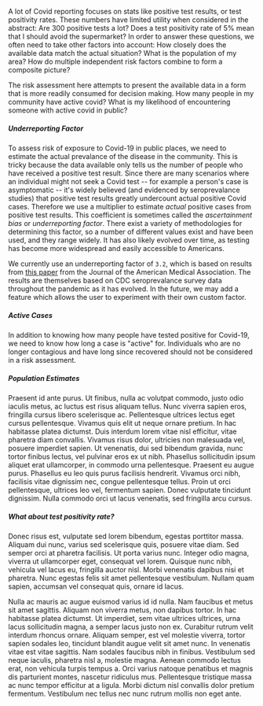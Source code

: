 
A lot of Covid reporting focuses on stats like positive test results, or test
positivity rates.  These numbers have limited utility when considered in the
abstract: Are 300 positive tests a lot?  Does a test positivity rate of 5% mean
that I should avoid the supermarket?  In order to answer these questions, we
often need to take other factors into account: How closely does the available
data match the actual situation?  What is the population of my area?  How do
multiple independent risk factors combine to form a composite picture?

The risk assessment here attempts to present the available data in a form that
is more readily consumed for decision making.  How many people in my community
have active covid?  What is my likelihood of encountering someone with active
covid in public?

##### Underreporting Factor

To assess risk of exposure to Covid-19 in public places, we need to estimate the
actual prevalance of the disease in the community.  This is tricky because the
data available only tells us the number of people who have received a positive
test result.  Since there are many scenarios where an individual might not seek
a Covid test -- for example a person's case is asymptomatic -- it's widely
believed (and evidenced by seroprevalance studies) that positive test results
greatly undercount actual positive Covid cases.  Therefore we use a multiplier
to estimate _actual_ positive cases from positive test results.  This
coefficient is sometimes called the _ascertainment bias_ or _underreporting
factor_.  There exist a variety of methodologies for determining this factor, so
a number of different values exist and have been used, and they range widely.
It has also likely evolved over time, as testing has become more widespread and
easily accessible to Americans.

We currently use an underreporting factor of `3.2`, which is based on results
from [this paper][1] from the Journal of the American Medical Association.  The
results are themselves based on CDC seroprevalance survey data throughout the
pandemic as it has evolved.  In the future, we may add a feature which allows
the user to experiment with their own custom factor.

[1]: http://yahoo.com


##### Active Cases

In addition to knowing how many people have tested positive for Covid-19, we
need to know how long a case is "active" for.  Individuals who are no longer
contagious and have long since recovered should not be considered in a risk
assessment.

##### Population Estimates

Praesent id ante purus. Ut finibus, nulla ac volutpat commodo, justo odio
iaculis metus, ac luctus est risus aliquam tellus. Nunc viverra sapien eros,
fringilla cursus libero scelerisque ac. Pellentesque ultrices lectus eget cursus
pellentesque. Vivamus quis elit ut neque ornare pretium. In hac habitasse platea
dictumst. Duis interdum lorem vitae nisl efficitur, vitae pharetra diam
convallis. Vivamus risus dolor, ultricies non malesuada vel, posuere imperdiet
sapien. Ut venenatis, dui sed bibendum gravida, nunc tortor finibus lectus, vel
pulvinar eros ex ut nibh. Phasellus sollicitudin ipsum aliquet erat ullamcorper,
in commodo urna pellentesque. Praesent eu augue purus. Phasellus eu leo quis
purus facilisis hendrerit. Vivamus orci nibh, facilisis vitae dignissim nec,
congue pellentesque tellus. Proin ut orci pellentesque, ultrices leo vel,
fermentum sapien. Donec vulputate tincidunt dignissim. Nulla commodo orci ut
lacus venenatis, sed fringilla arcu cursus.


##### What about test positivity rate?

Donec risus est, vulputate sed lorem bibendum, egestas porttitor massa. Aliquam
dui nunc, varius sed scelerisque quis, posuere vitae diam. Sed semper orci at
pharetra facilisis. Ut porta varius nunc. Integer odio magna, viverra ut
ullamcorper eget, consequat vel lorem. Quisque nunc nibh, vehicula vel lacus eu,
fringilla auctor nisl. Morbi venenatis dapibus nisi et pharetra. Nunc egestas
felis sit amet pellentesque vestibulum. Nullam quam sapien, accumsan vel
consequat quis, ornare id lacus.

Nulla ac mauris ac augue euismod varius id id nulla. Nam faucibus et metus sit
amet sagittis. Aliquam non viverra metus, non dapibus tortor. In hac habitasse
platea dictumst. Ut imperdiet, sem vitae ultrices ultrices, urna lacus
sollicitudin magna, a semper lacus justo non ex. Curabitur rutrum velit interdum
rhoncus ornare. Aliquam semper, est vel molestie viverra, tortor sapien sodales
leo, tincidunt blandit augue velit sit amet nunc. In venenatis vitae est vitae
sagittis. Nam sodales faucibus nibh in finibus. Vestibulum sed neque iaculis,
pharetra nisl a, molestie magna. Aenean commodo lectus erat, non vehicula turpis
tempus a. Orci varius natoque penatibus et magnis dis parturient montes,
nascetur ridiculus mus. Pellentesque tristique massa ac nunc tempor efficitur at
a ligula. Morbi dictum nisl convallis dolor pretium fermentum. Vestibulum nec
tellus nec nunc rutrum mollis non eget ante.
